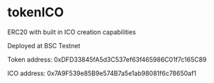 # tokenICO

ERC20 with built in ICO creation capabilities

Deployed at BSC Testnet

Token address: 0xDFD33845fA5d3C537ef63f465986C01f7c165C89

ICO address: 0x7A9F539e85B9e574B7a5e1ab98081f6c78650af1
